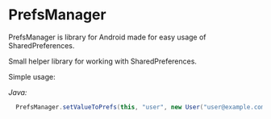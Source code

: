 # PrefsManager
PrefsManager is library for Android made for easy usage of SharedPreferences.

Small helper library for working with SharedPreferences.

Simple usage:

*Java:*
```java
  PrefsManager.setValueToPrefs(this, "user", new User("user@example.com", "John Doe"));
```

